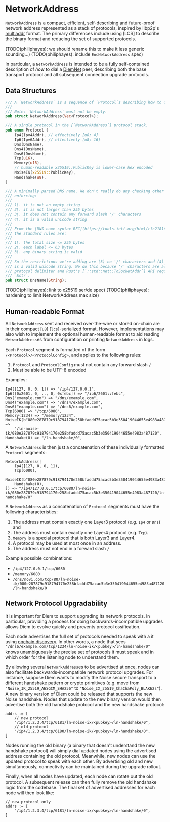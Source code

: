 # NetworkAddress

`NetworkAddress` is a compact, efficient, self-describing and future-proof network address represented as a stack of
protocols, inspired by libp2p's [multiaddr](https://multiformats.io/multiaddr/) format. The primary differences include
using [LCS] to describe the binary format and reducing the set of supported protocols.

(TODO(philiphayes): we should rename this to make it less generic sounding...)
(TODO(philiphayes): include `EncNetworkAddress` spec)

In particular, a `NetworkAddress` is intended to be a fully self-contained description of _how_ to dial a
[DiemNet](spec.md) peer, describing both the base transport protocol and all subsequent connection upgrade protocols.

## Data Structures

```rust
/// A `NetworkAddress` is a sequence of `Protocol`s describing how to dial a peer.
///
/// Note: `NetworkAddress` must not be empty.
pub struct NetworkAddress(Vec<Protocol>);

/// A single protocol in the [`NetworkAddress`] protocol stack.
pub enum Protocol {
    Ip4(Ipv4Addr), // effectively [u8; 4]
    Ip6(Ipv6Addr), // effectively [u8; 16]
    Dns(DnsName),
    Dns4(DnsName),
    Dns6(DnsName),
    Tcp(u16),
    Memory(u16),
    // human-readable x25519::PublicKey is lower-case hex encoded
    NoiseIK(x25519::PublicKey),
    Handshake(u8),
}

/// A minimally parsed DNS name. We don't really do any checking other than
/// enforcing:
///
/// 1\. it is not an empty string
/// 2\. it is not larger than 255 bytes
/// 3\. it does not contain any forward slash '/' characters
/// 4\. it is a valid unicode string
///
/// From the [DNS name syntax RFC](https://tools.ietf.org/html/rfc2181#page-13),
/// the standard rules are:
///
/// 1\. the total size <= 255 bytes
/// 2\. each label <= 63 bytes
/// 3\. any binary string is valid
///
/// So the restrictions we're adding are (3) no '/' characters and (4) the name
/// is a valid unicode string. We do this because '/' characters are already our
/// protocol delimiter and Rust's [`::std::net::ToSocketAddr`] API requires a
/// `&str`.
pub struct DnsName(String);
```

(TODO(philiphayes): link to x25519 ser/de spec)
(TODO(philiphayes): hardening to limit NetworkAddress max size)

## Human-readable Format

All `NetworkAddress` sent and received over-the-wire or stored on-chain are in their compact [`u8`] [`lcs`]-serialized
format. However, implementations may also wish to implement the optional human-readable format to aid reading
`NetworkAddress`es from configuration or printing `NetworkAddress` in logs.

Each `Protocol` segment is formatted of the form `/<Protocol>/<ProtocolConfig>`, and applies to the following rules:
1. `Protocol` and `ProtocolConfig` must not contain any forward slash `/`
2. Must be able to be UTF-8 encoded

Examples:
```
Ip4([127, 0, 0, 1]) => "/ip4/127.0.0.1",
Ip6([0x2601, 0, .., 0, 0xfebc]) => "/ip6/2601::febc",
Dns("example.com") => "/dns/example.com",
Dns4("example.com") => "/dns4/example.com",
Dns6("example.com") => "/dns6/example.com",
Tcp(6080) => "/tcp/6080",
Memory(1234) => "/memory/1234",
NoiseIK(b"080e287879c918794170e258bfaddd75acac5b3e350419044655e4983a487120") =>
    "/ln-noise-ik/080e287879c918794170e258bfaddd75acac5b3e350419044655e4983a487120",
Handshake(0) => "/ln-handshake/0",
```

A `NetworkAddress` is then just a concatenation of these individually formatted `Protocol` segments:

```
NetworkAddress([
    Ip4([127, 0, 0, 1]),
    Tcp(6080),
    NoiseIK(b"080e287879c918794170e258bfaddd75acac5b3e350419044655e4983a487120"),
    Handshake(0),
]) => "/ip4/127.0.0.1/tcp/6080/ln-noise-ik/080e287879c918794170e258bfaddd75acac5b3e350419044655e4983a487120/ln-handshake/0"
```

A `NetworkAddress` as a concatenation of `Protocol` segments must have the following characteristics:
1. The address must contain exactly one Layer3 protocol (e.g. `Ip4` or `Dns`) and
2. The address must contain exactly one Layer4 protocol (e.g. `Tcp`).
3. `Memory` is a special protocol that is both Layer3 and Layer4.
4. A protocol may be used at most once in an address.
5. The address must not end in a forward slash `/`

Example possible combinations:
* `/ip4/127.0.0.1/tcp/6080`
* `/memory/6080`
* `/dns/novi.com/tcp/80/ln-noise-ik/080e287879c918794170e258bfaddd75acac5b3e350419044655e4983a487120/ln-handshake/0`

## Network Protocol Upgradability

It is important for Diem to support upgrading its network protocols. In particular, providing a process for doing
backwards-incompatible upgrades allows Diem to evolve quickly and prevents protocol ossification.

Each node advertises the full set of protocols needed to speak with a it using
[onchain discovery](onchain-discovery.md). In other words, a node that sees
`"/dns6/example.com/tcp/1234/ln-noise-ik/<pubkey>/ln-handshake/0"` knows unambiguously the precise set of protocols it
must speak and in which order for the listening node to understand them.

By allowing several `NetworkAddress`es to be advertised at once, nodes can also facilitate backwards-incompatible
network protocol upgrades. For instance, suppose Diem wants to modify the Noise secure transport to a different
handshake pattern or crypto primitives (e.g. move from `"Noise_IK_25519_AESGCM_SHA256"` to
`"Noise_IX_25519_ChaChaPoly_BLAKE2s"`). A new binary version of Diem could be released that supports the new Noise
handshake. Nodes that update to the new binary version would then advertise both the old handshake protocol and the new
handshake protocol:

```
addrs := [
    // new protocol
    "/ip4/1.2.3.4/tcp/6181/ln-noise-ix/<pubkey>/ln-handshake/0",
    // old protocol
    "/ip4/1.2.3.4/tcp/6180/ln-noise-ik/<pubkey>/ln-handshake/0",
]
```

Nodes running the old binary (a binary that doesn't understand the new handshake protocol) will simply dial updated
nodes using the advertised address containing the old protocol. Meanwhile, new nodes can use the updated protocol to
speak with each other. By advertising old and new simultaneously, connectivity can be maintained during the upgrade
rollout.

Finally, when all nodes have updated, each node can rotate out the old protocol. A subsequent release can then fully
remove the old handshake logic from the codebase. The final set of advertised addresses for each node will then look
like:

```
// new protocol only
addrs := [
    "/ip4/1.2.3.4/tcp/6181/ln-noise-ix/<pubkey>/ln-handshake/0",
]
```
